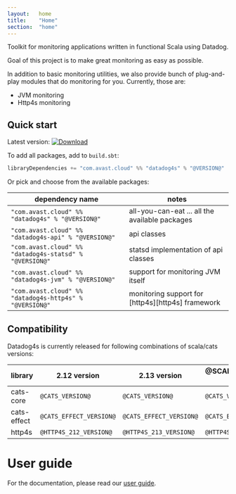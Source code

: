 ```yaml
---
layout:   home
title:    "Home"
section:  "home"
---
```


Toolkit for monitoring applications written in functional Scala using Datadog.

Goal of this project is to make great monitoring as easy as possible. 

In addition to basic monitoring utilities, we also provide bunch of plug-and-play modules that do monitoring for you. Currently, those are:
-   JVM monitoring
-   Http4s monitoring

## Quick start
Latest version: [![Download](https://img.shields.io/maven-central/v/com.avast.cloud/datadog4s-api_2.13)](https://search.maven.org/search?q=g:com.avast.cloud%20datadog4s)

To add all packages, add to `build.sbt`:

```scala
libraryDependencies += "com.avast.cloud" %% "datadog4s" % "@VERSION@" 
```

Or pick and choose from the available packages:

|                     dependency name                     |                       notes                       |
| ------------------------------------------------------- | ------------------------------------------------- |
| `"com.avast.cloud" %% "datadog4s" % "@VERSION@"`        | all-you-can-eat ... all the available packages    |
| `"com.avast.cloud" %% "datadog4s-api" % "@VERSION@"`    | api classes                                       |
| `"com.avast.cloud" %% "datadog4s-statsd" % "@VERSION@"` | statsd implementation of api classes              |
| `"com.avast.cloud" %% "datadog4s-jvm" % "@VERSION@"`    | support for monitoring JVM itself                 |
| `"com.avast.cloud" %% "datadog4s-http4s" % "@VERSION@"` | monitoring support for [http4s][http4s] framework |

## Compatibility
Datadog4s is currently released for following combinations of scala/cats versions:

|   library   |      2.12 version       |      2.13 version       | @SCALA_3_VERSION@ version |
| ----------- | ----------------------- | ----------------------- | ------------------------- |
| cats-core   | `@CATS_VERSION@`        | `@CATS_VERSION@`        | `@CATS_VERSION@`          |
| cats-effect | `@CATS_EFFECT_VERSION@` | `@CATS_EFFECT_VERSION@` | `@CATS_EFFECT_VERSION@`   |
| http4s      | `@HTTP4S_212_VERSION@`  | `@HTTP4S_213_VERSION@`  | `@HTTP4S_213_VERSION@`    |

# User guide

For the documentation, please read our [user guide](userguide.html).
